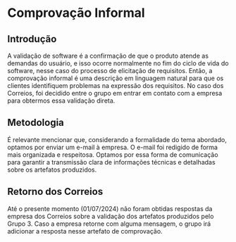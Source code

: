 # Comprovação Informal

## Introdução

A validação de software é a confirmação de que o produto atende as demandas do usuário, e isso ocorre normalmente no fim do ciclo de vida do software, nesse caso do processo de elicitação de requisitos. Então, a comprovação informal é uma descrição em linguagem natural para que os clientes identifiquem problemas na expressão dos requisitos. No caso dos Correios, foi decidido entre o grupo em entrar em contato com a empresa para obtermos essa validação direta.

## Metodologia

É relevante mencionar que, considerando a formalidade do tema abordado, optamos por enviar um e-mail à empresa. O e-mail foi redigido de forma mais organizada e respeitosa. Optamos por essa forma de comunicação para garantir a transmissão clara de informações técnicas e detalhadas sobre os artefatos produzidos.




## Retorno dos Correios

Até o presente momento (01/07/2024) não foram obtidas respostas da empresa dos Correios sobre a validação dos artefatos produzidos pelo Grupo 3. Caso a empresa retorne com alguma mensagem, o grupo irá adicionar a resposta nesse artefato de comprovação.

